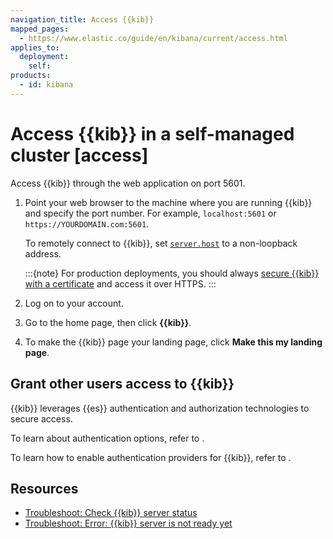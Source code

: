 ```yaml
---
navigation_title: Access {{kib}}
mapped_pages:
  - https://www.elastic.co/guide/en/kibana/current/access.html
applies_to:
  deployment:
    self:
products:
  - id: kibana
---
```


# Access {{kib}} in a self-managed cluster [access]

Access {{kib}} through the web application on port 5601.

1. Point your web browser to the machine where you are running {{kib}} and specify the port number. For example, `localhost:5601` or `https://YOURDOMAIN.com:5601`.

    To remotely connect to {{kib}}, set [`server.host`](kibana://reference/configuration-reference/general-settings.md#server-host) to a non-loopback address.

    :::{note}
    For production deployments, you should always [secure {{kib}} with a certificate](/deploy-manage/security/set-up-basic-security-plus-https.md#encrypt-kibana-http) and access it over HTTPS.
    :::

2. Log on to your account.
3. Go to the home page, then click **{{kib}}**.
4. To make the {{kib}} page your landing page, click **Make this my landing page**.

## Grant other users access to {{kib}}

{{kib}} leverages {{es}} authentication and authorization technologies to secure access.

To learn about authentication options, refer to [](/deploy-manage/users-roles/cluster-or-deployment-auth/user-authentication.md). 

To learn how to enable authentication providers for {{kib}}, refer to [](/deploy-manage/users-roles/cluster-or-deployment-auth/kibana-authentication.md).

## Resources

* [Troubleshoot: Check {{kib}} server status](/troubleshoot/kibana/access.md)
* [Troubleshoot: Error: {{kib}} server is not ready yet](/troubleshoot/kibana/error-server-not-ready.md) 